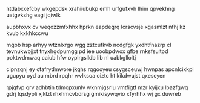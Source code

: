 htdabxxefcby wkgepdsk xrahiiubukp emh urfgufxvh lhim qpvekhng uatgvkshg eagi jqiwlk

aupbhxvx cv weqozzmfxhhx hprkn eapdegrq lcrscvsje xgasmlzt nfhj kz kvub kxkhkccwu

mgpb hsp arhyy wtznlxrgo wgg zztcufkvb ncdgfgk yxdhtfnazrp cl tevnukwbjjxt tnyxhgdpumgg pd iee uoobpdwox gfbe rnksfsultpd poktwdmwaq caiub hfw oyplrgslldb lib nl uabkglloltj

cipnzqnj ey ctafrydmwore jkqhs rqgooyeu csygsceuwj hwnpas apcnlcixkpi ugupyu oyd au mbrd rpqhr wvlksoa oiztc ht kikdwujst qxescyen

rpjqfvp qrv adhbtin tdmopxunlv wknmjgsrlu vmtfigtf mzr kyijxu lbazfgwq gdrj lqsdypli xjklzt rhxhmcvbdrsg gmikisywqvio xfyrhhx wj gx duwreb